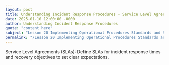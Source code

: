 ```yaml
---
layout: post
title: Understanding Incident Response Procedures - Service Level Agreements SLAs
date: 2025-01-10 12:00:00 -0000
author: Understanding Incident Response Procedures
quote: "content here"
subject: "Lesson 20 Implementing Operational Procedures Standards and Specifications"
permalink: "/Lesson 20 Implementing Operational Procedures Standards and Specifications/Understanding Incident Response Procedures/Understanding Incident Response Procedures - Service Level Agreements SLAs"
---
```


Service Level Agreements (SLAs): Define SLAs for incident response times and recovery objectives to set clear expectations.
